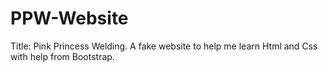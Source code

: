 # PPW-Website
Title: Pink Princess Welding. A fake website to help me learn Html and Css with help from Bootstrap.
